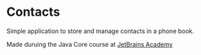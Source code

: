 # Contacts
Simple application to store and manage contacts in a phone book.

Made duruing the Java Core course at [JetBrains Academy](https://www.hyperskill.org/)
